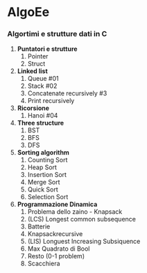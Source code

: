 # AlgoEe

<h3> Algortimi e strutture dati in C </h3>

<ol>
    
<li><strong>Puntatori e strutture</strong>
  <ol> 
    <li>Pointer</li>
    <li>Struct</li>
  </ol>
</li>

<li><strong>Linked list</strong>
  <ol>
  <li>Queue #01</li>
  <li>Stack #02</li>
    <li>Concatenate recursively #3</li>
    <li>Print recursively</li>
  </ol>
</li>
  
<li><strong>Ricorsione</strong>
  <ol>
    <li>Hanoi #04</li>
  </ol>
</li>

<li><strong>Three structure</strong>
  <ol>
    <li>BST</li>
    <li>BFS</li>
    <li>DFS</li>
  </ol>
</li>

<li><strong>Sorting algorithm</strong>
  <ol>
    <li>Counting Sort</li>   
    <li>Heap Sort</li>    
    <li>Insertion Sort</li>   
    <li>Merge Sort</li>   
    <li>Quick Sort</li>
    <li>Selection Sort</li>
  </ol>
</li>

<li> <strong>Programmazione Dinamica</strong>
  <ol>
     <li>Problema dello zaino - Knapsack</li>
    <li>(LCS) Longest common subsequence</li>
    <li>Batterie</li>
    <li>Knapsackrecursive</li>
    <li>(LIS) Longuest Increasing Subsiquence</li>
    <li>Max Quadrato di Bool</li>
    <li>Resto (0-1 problem)</li>
    <li>Scacchiera</li>
  </ol>
</li>


</ol>
